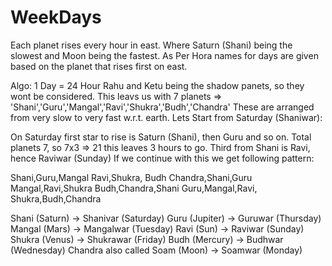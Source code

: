 # WeekDays

 Each planet rises every hour in east. 
 Where Saturn (Shani) being the slowest and Moon being the fastest.
 As Per Hora names for days are given based on the planet that rises first on east.

Algo:
 1 Day = 24 Hour
 Rahu and Ketu being the shadow panets, so they wont be considered.
 This leavs us with 7 planets => 'Shani','Guru','Mangal','Ravi','Shukra','Budh','Chandra'
 These are arranged from very slow to very fast w.r.t. earth.
 Lets Start from Saturday (Shaniwar):
 
 On  Saturday first star to rise is Saturn (Shani), then Guru and so on.
 Total planets 7, so 7x3 => 21 this leaves 3 hours to go.
 Third from Shani is Ravi, hence Raviwar (Sunday)
 If we continue with this we get following pattern:

Shani,Guru,Mangal
	Ravi,Shukra, Budh
		 Chandra,Shani,Guru
			Mangal,Ravi,Shukra
				  Budh,Chandra,Shani
					Guru,Mangal,Ravi,
						 Shukra,Budh,Chandra
																										 
Shani (Saturn) -> Shanivar (Saturday)
Guru (Jupiter) -> Guruwar (Thursday)
Mangal (Mars) -> Mangalwar (Tuesday)
Ravi (Sun) -> Raviwar (Sunday)
Shukra (Venus) -> Shukrawar (Friday)
Budh (Mercury) -> Budhwar (Wednesday)
Chandra also called Soam  (Moon) -> Soamwar (Monday)																										 